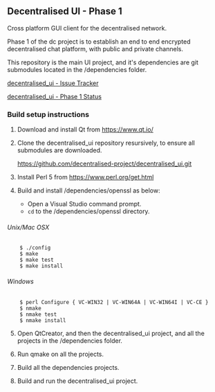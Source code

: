Decentralised UI - Phase 1
---

Cross platform GUI client for the decentralised network. 

Phase 1 of the dc project is to establish an end to end encrypted decentralised chat platform, with public and private channels.

This repository is the main UI project, and it's dependencies are git submodules located in the /dependencies folder.

[decentralised_ui - Issue Tracker](https://github.com/decentralised-project/decentralised_ui/issues)

[decentralised_ui - Phase 1 Status](https://github.com/decentralised-project/decentralised_ui/projects/1)

### Build setup instructions

1. Download and install Qt from https://www.qt.io/
2. Clone the decentralised_ui repository resursively, to ensure all submodules are downloaded.
	
    https://github.com/decentralised-project/decentralised_ui.git
    

3. Install Perl 5 from https://www.perl.org/get.html


4. Build and install /dependencies/openssl as below:
	* Open a Visual Studio command prompt.
	* `cd` to the /dependencies/openssl directory.
	
###### Unix/Mac OSX
    
```
    $ ./config
    $ make
    $ make test    
    $ make install
```
###### Windows
    
```
    $ perl Configure { VC-WIN32 | VC-WIN64A | VC-WIN64I | VC-CE }
    $ nmake
    $ nmake test
    $ nmake install
```

5. Open QtCreator, and then the decentralised_ui project, and all the projects in the /dependencies folder.


6. Run qmake on all the projects.


7. Build all the dependencies projects.


8. Build and run the decentralised_ui project.
